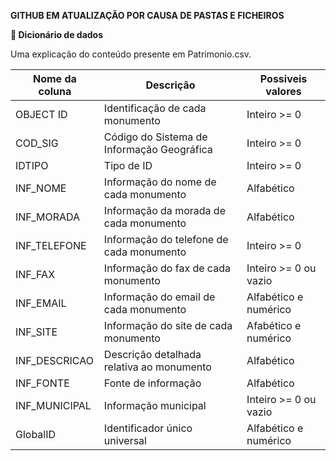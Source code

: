 **GITHUB EM ATUALIZAÇÃO POR CAUSA DE PASTAS E FICHEIROS**


**📔 Dicionário de dados**

Uma explicação do conteúdo presente em Patrimonio.csv.

| Nome da coluna | Descrição | Possiveis valores |
| --- | --- | --- |
| OBJECT ID | Identificação de cada monumento | Inteiro >= 0
| COD_SIG | Código do Sistema de Informação Geográfica | Inteiro >= 0
| IDTIPO | Tipo de ID | Inteiro >= 0
| INF_NOME | Informação do nome de cada monumento | Alfabético
| INF_MORADA | Informação da morada de cada monumento | Alfabético
| INF_TELEFONE | Informação do telefone de cada monumento |Inteiro >= 0
| INF_FAX | Informação do fax de cada monumento |Inteiro >= 0 ou vazio
| INF_EMAIL| Informação do email de cada monumento | Alfabético e numérico
| INF_SITE  | Informação do site de cada monumento | Afabético e numérico
| INF_DESCRICAO | Descrição detalhada relativa ao monumento | Alfabético
| INF_FONTE | Fonte de informação |Alfabético
| INF_MUNICIPAL  | Informação municipal | Inteiro >= 0 ou vazio
| GlobalID | Identificador único universal |Alfabético e numérico

